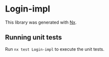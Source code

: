 # Login-impl

This library was generated with [Nx](https://nx.dev).

## Running unit tests

Run `nx test Login-impl` to execute the unit tests.
